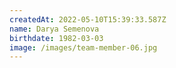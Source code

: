 ```yaml
---
createdAt: 2022-05-10T15:39:33.587Z
name: Darya Semenova
birthdate: 1982-03-03
image: /images/team-member-06.jpg
---
```

